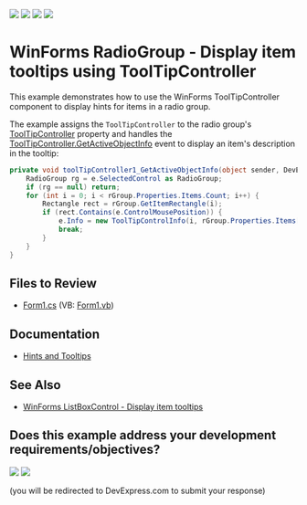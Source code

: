 <!-- default badges list -->
![](https://img.shields.io/endpoint?url=https://codecentral.devexpress.com/api/v1/VersionRange/128618918/13.1.4%2B)
[![](https://img.shields.io/badge/Open_in_DevExpress_Support_Center-FF7200?style=flat-square&logo=DevExpress&logoColor=white)](https://supportcenter.devexpress.com/ticket/details/E3475)
[![](https://img.shields.io/badge/📖_How_to_use_DevExpress_Examples-e9f6fc?style=flat-square)](https://docs.devexpress.com/GeneralInformation/403183)
[![](https://img.shields.io/badge/💬_Leave_Feedback-feecdd?style=flat-square)](#does-this-example-address-your-development-requirementsobjectives)
<!-- default badges end -->

# WinForms RadioGroup - Display item tooltips using ToolTipController

This example demonstrates how to use the WinForms ToolTipController component to display hints for items in a radio group.

The example assigns the `ToolTipController` to the radio group's [ToolTipController](https://docs.devexpress.com/WindowsForms/DevExpress.XtraEditors.Container.EditorContainer.ToolTipController) property and handles the [ToolTipController.GetActiveObjectInfo](https://docs.devexpress.com/WindowsForms/DevExpress.Utils.ToolTipController.GetActiveObjectInfo) event to display an item's description in the tooltip:

```csharp
private void toolTipController1_GetActiveObjectInfo(object sender, DevExpress.Utils.ToolTipControllerGetActiveObjectInfoEventArgs e) {
    RadioGroup rg = e.SelectedControl as RadioGroup;
    if (rg == null) return;
    for (int i = 0; i < rGroup.Properties.Items.Count; i++) {
        Rectangle rect = rGroup.GetItemRectangle(i);
        if (rect.Contains(e.ControlMousePosition)) {
            e.Info = new ToolTipControlInfo(i, rGroup.Properties.Items[i].Description);
            break;
        }
    }
}
```


## Files to Review

* [Form1.cs](./CS/RadioGroupControlToolTip/Form1.cs) (VB: [Form1.vb](./VB/RadioGroupControlToolTip/Form1.vb))


## Documentation

* [Hints and Tooltips](https://docs.devexpress.com/WindowsForms/2398/common-features/tooltips)


## See Also

* [WinForms ListBoxControl - Display item tooltips](https://github.com/DevExpress-Examples/winforms-listbox-show-item-tooltips)
<!-- feedback -->
## Does this example address your development requirements/objectives?

[<img src="https://www.devexpress.com/support/examples/i/yes-button.svg"/>](https://www.devexpress.com/support/examples/survey.xml?utm_source=github&utm_campaign=winforms-tooltipcontroller-show-radiogroup-tooltips&~~~was_helpful=yes) [<img src="https://www.devexpress.com/support/examples/i/no-button.svg"/>](https://www.devexpress.com/support/examples/survey.xml?utm_source=github&utm_campaign=winforms-tooltipcontroller-show-radiogroup-tooltips&~~~was_helpful=no)

(you will be redirected to DevExpress.com to submit your response)
<!-- feedback end -->

